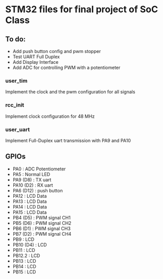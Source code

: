 # STM32 files for final project of SoC Class

## To do:
- Add push button config and pwm stopper 
- Test UART Full Duplex
- Add Display Interface
- Add ADC for controlling PWM with a potentiometer

### user_tim
Implement the clock and the pwm configuration for all signals

### rcc_init
Implement clock configuration for 48 MHz

### user_uart
Implement Full-Duplex uart transmission with PA9 and PA10

## GPIOs
- PA0 		: ADC Potentiometer
- PA5 		: Normal LED
- PA9 (D8)	: TX uart 
- PA10 (D2)	: RX uart
- PA6 (D12)	: push button
- PA12 		: LCD Data
- PA13		: LCD Data
- PA14		: LCD Data
- PA15		: LCD Data 
- PB4 (D5)	: PWM signal CH1
- PB5 (D6)	: PWM signal CH2
- PB6 (D1)	: PWM signal CH3
- PB7 (D2)	: PWM signal CH4
- PB9 		: LCD
- PB10 (D4) : LCD 
- PB11 		: LCD 
- PB12.2	: LCD
- PB13		: LCD
- PB14 		: LCD
- PB15 		: LCD

		